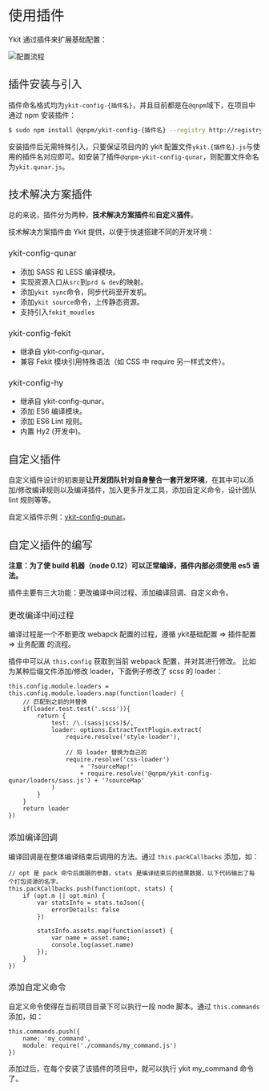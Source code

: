 <h1 style="font-weight: normal"> 使用插件 </h1>

Ykit 通过插件来扩展基础配置：

![配置流程](http://ww2.sinaimg.cn/large/6af705b8gw1f8w9jkb8ffj20q308rmxr.jpg)

<h2 style="font-weight: normal"> 插件安装与引入 </h2>

插件命名格式均为`ykit-config-{插件名}`，并且目前都是在`@qnpm`域下，在项目中通过 npm 安装插件：

```bash
$ sudo npm install @qnpm/ykit-config-{插件名} --registry http://registry.npm.corp.qunar.com/
```

安装插件后无需特殊引入，只要保证项目内的 ykit 配置文件`ykit.{插件名}.js`与使用的插件名对应即可。如安装了插件`@qnpm-ykit-config-qunar`，则配置文件命名为`ykit.qunar.js`。

<h2 style="font-weight: normal"> 技术解决方案插件 </h2>

总的来说，插件分为两种，**技术解决方案插件**和**自定义插件**。

技术解决方案插件由 Ykit 提供，以便于快速搭建不同的开发环境：

<h3 style="font-weight: normal"> ykit-config-qunar </h3>

- 添加 SASS 和 LESS 编译模块。
- 实现资源入口从`src`到`prd & dev`的映射。
- 添加`ykit sync`命令，同步代码至开发机。
- 添加`ykit source`命令，上传静态资源。
- 支持引入`fekit_moudles`

<h3 style="font-weight: normal"> ykit-config-fekit </h3>

- 继承自 ykit-config-qunar。
- 兼容 Fekit 模块引用特殊语法（如 CSS 中 require 另一样式文件）。

<h3 style="font-weight: normal"> ykit-config-hy </h3>

- 继承自 ykit-config-qunar。
- 添加 ES6 编译模块。
- 添加 ES6 Lint 规则。
- 内置 Hy2 (开发中)。

<h2 style="font-weight: normal"> 自定义插件 </h2>

自定义插件设计的初衷是**让开发团队针对自身整合一套开发环境**，在其中可以添加/修改编译规则以及编译插件，加入更多开发工具，添加自定义命令，设计团队 lint 规则等等。

自定义插件示例：[ykit-config-qunar][1]。

<h2 style="font-weight: normal"> 自定义插件的编写 </h2>

**注意：为了使 build 机器（node 0.12）可以正常编译，插件内部必须使用 es5 语法。**

插件主要有三大功能：更改编译中间过程、添加编译回调、自定义命令。

<h3 style="font-weight: normal"> 更改编译中间过程 </h3>

编译过程是一个不断更改 webapck 配置的过程，遵循 ykit基础配置 => 插件配置 => 业务配置 的流程。

插件中可以从 `this.config` 获取到当前 webpack 配置，并对其进行修改。
比如为某种后缀文件添加/修改 loader，下面例子修改了 scss 的 loader：

```
this.config.module.loaders = this.config.module.loaders.map(function(loader) {
    // 匹配到之前的并替换
    if(loader.test.test('.scss')){
        return {
            test: /\.(sass|scss)$/,
            loader: options.ExtractTextPlugin.extract(
                require.resolve('style-loader'),

                // 将 loader 替换为自己的
                require.resolve('css-loader')
                    + '?sourceMap!'
                    + require.resolve('@qnpm/ykit-config-qunar/loaders/sass.js') + '?sourceMap'
            )
        }
    }
    return loader
})
```

<h3 style="font-weight: normal"> 添加编译回调 </h3>

编译回调是在整体编译结束后调用的方法。通过 `this.packCallbacks` 添加，如：

```
// opt 是 pack 命令后面跟的参数，stats 是编译结束后的结果数据，以下代码输出了每个打包资源的名字。
this.packCallbacks.push(function(opt, stats) {
    if (opt.m || opt.min) {
        var statsInfo = stats.toJson({
            errorDetails: false
        })

        statsInfo.assets.map(function(asset) {
            var name = asset.name;
            console.log(asset.name)
        });
    }
})
```

<h3 style="font-weight: normal"> 添加自定义命令 </h3>

自定义命令使得在当前项目目录下可以执行一段 node 脚本。通过 `this.commands` 添加，如：

```
this.commands.push({
    name: 'my_command',
    module: require('./commands/my_command.js')
})
```

添加过后，在每个安装了该插件的项目中，就可以执行 ykit my_command 命令了。

[1]: http://gitlab.corp.qunar.com/mfe/ykit-config-qunar
